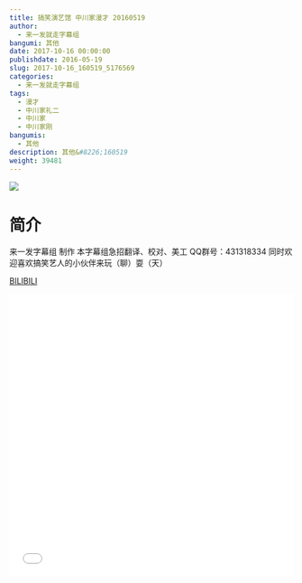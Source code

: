 ```yaml
---
title: 搞笑演艺馆 中川家漫才 20160519
author: 
  - 来一发就走字幕组
bangumi: 其他
date: 2017-10-16 00:00:00
publishdate: 2016-05-19
slug: 2017-10-16_160519_5176569
categories: 
  - 来一发就走字幕组
tags: 
  - 漫才
  - 中川家礼二
  - 中川家
  - 中川家刚
bangumis: 
  - 其他
description: 其他&#8226;160519
weight: 39481
---
```


![](https://i.imgur.com/BPvwMvE.jpg)

# 简介  
来一发字幕组 制作  本字幕组急招翻译、校对、美工   QQ群号：431318334 同时欢迎喜欢搞笑艺人的小伙伴来玩（聊）耍（天）

  [BILIBILI](https://www.bilibili.com/video/av5176569/)


  <iframe src="//www.bilibili.com/html/html5player.html?cid=8412898&aid=5176569" width="100%" height="500" frameborder="0" allowfullscreen="allowfullscreen"></iframe>
